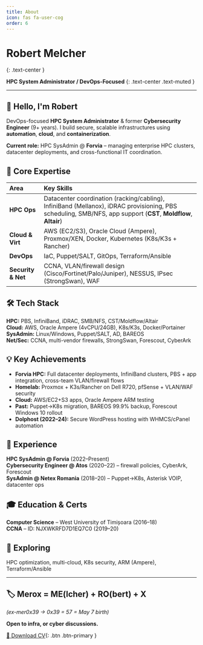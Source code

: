 ```yaml
---
title: About
icon: fas fa-user-cog
order: 6
---
```


# Robert Melcher
{: .text-center }

**HPC System Administrator / DevOps-Focused**
{: .text-center .text-muted }

---

## 👋 Hello, I'm Robert

DevOps-focused **HPC System Administrator** & former **Cybersecurity Engineer** (9+ years). I build secure, scalable infrastructures using **automation**, **cloud**, and **containerization**.

**Current role:** HPC SysAdmin @ **Forvia** – managing enterprise HPC clusters, datacenter deployments, and cross-functional IT coordination.

## 🚀 Core Expertise

| Area | Key Skills |
| :--- | :--- |
| **HPC Ops** | Datacenter coordination (racking/cabling), InfiniBand (Mellanox), iDRAC provisioning, PBS scheduling, SMB/NFS, app support (**CST**, **Moldflow**, **Altair**) |
| **Cloud & Virt** | AWS (EC2/S3), Oracle Cloud (Ampere), Proxmox/XEN, Docker, Kubernetes (K8s/K3s + Rancher) |
| **DevOps** | IaC, Puppet/SALT, GitOps, Terraform/Ansible |
| **Security & Net** | CCNA, VLAN/firewall design (Cisco/Fortinet/Palo/Juniper), NESSUS, IPsec (StrongSwan), WAF |

## 🛠️ Tech Stack

**HPC:** PBS, InfiniBand, iDRAC, SMB/NFS, CST/Moldflow/Altair  
**Cloud:** AWS, Oracle Ampere (4vCPU/24GB), K8s/K3s, Docker/Portainer  
**SysAdmin:** Linux/Windows, Puppet/SALT, AD, BAREOS  
**Net/Sec:** CCNA, multi-vendor firewalls, StrongSwan, Forescout, CyberArk

## 💡 Key Achievements

- **Forvia HPC:** Full datacenter deployments, InfiniBand clusters, PBS + app integration, cross-team VLAN/firewall flows  
- **Homelab:** Proxmox + K3s/Rancher on Dell R720, pfSense + VLAN/WAF security  
- **Cloud:** AWS/EC2+S3 apps, Oracle Ampere ARM testing  
- **Past:** Puppet→K8s migration, BAREOS 99.9% backup, Forescout Windows 10 rollout  
- **Dolphost (2022–24):** Secure WordPress hosting with WHMCS/cPanel automation

## 💼 Experience

**HPC SysAdmin @ Forvia** (2022–Present)  
**Cybersecurity Engineer @ Atos** (2020–22) – firewall policies, CyberArk, Forescout  
**SysAdmin @ Netex Romania** (2018–20) – Puppet→K8s, Asterisk VOIP, datacenter ops

## 🎓 Education & Certs

**Computer Science** – West University of Timișoara (2016–18)  
**CCNA** – ID: NJXWKRFD7D1EQ7C0 (2019–20)

## 🔮 Exploring

HPC optimization, multi-cloud, K8s security, ARM (Ampere), Terraform/Ansible

---

## 🏷️ Merox = ME(lcher) + RO(bert) + X  
*(ex-mer0x39 → 0x39 = 57 = May 7 birth)*

**Open to infra, or cyber discussions.**

[📄 Download CV](https://merox.dev/robert-melcher-cv.pdf){: .btn .btn-primary }